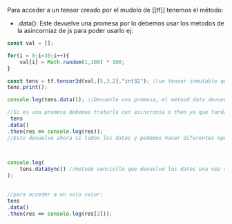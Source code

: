 

Para acceder a un tensor creado por el mudolo de [[tf]] tenemos el método:

- .data(): Este devuelve una promesa por lo debemos usar los metodos de la asincorniaz de js para poder usarlo ej:
```javascript
const val = [];

for(i = 0;i<30;i++){
	val[i] = Math.random(1,100) * 100;
}

const tens = tf.tensor3d(val,[5,3,2],"int32"); //un tensor inmutable que no cambia
tens.print();

console.log(tens.data()); //Devuevle una promesa, el metood data devuevle los datos

//Si es una promesa debemos tratarla con asincronia o then ya que tarda una cierta cantidad de tiempo para devolver los datos
 tens
.data()
.then(res => console.log(res));
//Esto devuelve ahora si todos los datos y podemos hacer diferentes operaciones

  

console.log(
	tens.dataSync() //metodo senciollo que devuelve los datos una vez sincronizado
);

  
//para acceder a un solo valor:
tens
.data()
.then(res => console.log(res[2]));
```